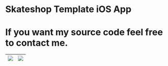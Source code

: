 # Skateshop Template iOS App
# If you want my source code feel free to contact me.


| <img src="https://github.com/EforestHD/SwiftUI-Skateboard-Shop/blob/master/Screenshots/screenshot.jpeg"> | <img src="https://github.com/EforestHD/SwiftUI-Skateboard-Shop/blob/master/Screenshots/video.gif"> |  
| -------- | -------- | 



 
 
 
